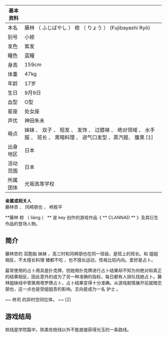 |  **基本资料**  ||
|---|---|
|本名  |  藤林  （  ふじばやし  ）  椋  （  りょう  ）  (Fujibayashi Ryō)   |
|别号  |  小椋   |
|发色  |  紫发   |
|瞳色  |  蓝瞳   |
|身高  |  159cm   |
|体重  |  47kg   |
|年龄  |  17岁   |
|生日  |  9月9日   |
|血型  |  O型   |
|星座  |  处女座   |
|声优  |  神田朱未   |
|萌点  |  妹妹  、  双子  、  短发  、  发饰  、  过膝袜  、  绝对领域  、  水手服  、  班长  、  黑暗料理  、  进气口发型  、蒸汽姬、  腹黑  [1]   |
|出身地区  |  日本   |
|活动范围  |  日本   |
|所属团体  |  光坂高等学校   |
**亲属或相关人**  
藤林杏  、  冈崎朋也  、  柊胜平  
  
**藤林 椋  （  liáng  ）  ** 是  key  创作的游戏作品《 ** CLANNAD  ** 》及其衍生作品的登场人物。

##  简介

藤林杏的  双胞胎  妹妹  ，高三时和冈崎朋也在同一班级，是班上的班长。和  姐姐  相反，不太擅长料理  猪都不吃
，也不擅长运动，性格比较内向。爱好是占卜。

最常使用的占卜用具是扑克牌，但她用扑克牌进行占卜结果却不知为何绝对和真正的结果相反，因此意外的成为了另一种准确的指标，每日都有人排队找她占卜。藤林姐妹线中曾换用塔罗牌占卜，占卜结果变得十分准确。从游戏剧情展开前就暗恋朋也，这一点也是受姐姐杏的影响。志向是成为一名
护士  。

~~ 柊司  的异时空同位体。 ~~ [2]

##  游戏结局

椋线是学院篇中，除美佐枝线以外不能直接获得光玉的一条路线。